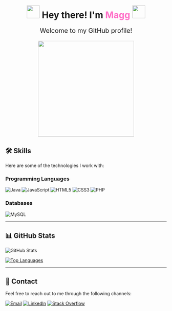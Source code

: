 <h1 align="center">
  <img src="https://raw.githubusercontent.com/MartinHeinz/MartinHeinz/master/wave.gif" width="40px"> 
  Hey there! I'm <span style="color:#FF6EC7;">Magg</span> 
  <img src="https://media.giphy.com/media/hvRJCLFzcasrR4ia7z/giphy.gif" width="40px">
</h1>

<p align="center" style="font-size: 20px;">
  Welcome to my GitHub profile!  
</p>

<p align="center">
  <img src="[https://media0.giphy.com/media/v1.Y2lkPTc5MGI3NjExczBpNmtrdGh1aTJ6dGYzYXY3Mmd0dmwxZ3R6eGx4cHkxbHExdDVicyZlcD12MV9pbnRlcm5hbF9naWZfYnlfaWQmY3Q9Zw/WMurp959RLW0d6pVLP/giphy.gi](https://media4.giphy.com/media/v1.Y2lkPTc5MGI3NjExbm5ibjhtaWwybHM0MG5oaTE5aXZsc3ZyamVldGcyd21iczRwZW13NyZlcD12MV9pbnRlcm5hbF9naWZfYnlfaWQmY3Q9Zw/TzRxjXf0AOx626owJz/giphy.gif)f" width="300px">
</p>

## 🛠️ Skills
Here are some of the technologies I work with:

### Programming Languages
![Java](https://img.shields.io/badge/Java-ED8B00?style=for-the-badge&logo=java&logoColor=white)
![JavaScript](https://img.shields.io/badge/JavaScript-F7DF1E?style=for-the-badge&logo=javascript&logoColor=black)
![HTML5](https://img.shields.io/badge/HTML5-E34F26?style=for-the-badge&logo=html5&logoColor=white)
![CSS3](https://img.shields.io/badge/CSS3-1572B6?style=for-the-badge&logo=css3&logoColor=white)
![PHP](https://img.shields.io/badge/PHP-777BB4?style=for-the-badge&logo=php&logoColor=white)

### Databases
![MySQL](https://img.shields.io/badge/MySQL-4479A1?style=for-the-badge&logo=mysql&logoColor=white)

---

## 📊 GitHub Stats
![GitHub Stats](https://github-readme-stats.vercel.app/api?username=MaggG93&show_icons=true&theme=tokyonight)

[![Top Languages](https://github-readme-stats.vercel.app/api/top-langs/?username=MaggG93&layout=compact&theme=tokyonight)](https://github.com/anuraghazra/github-readme-stats)

---

## 🤝 Contact
Feel free to reach out to me through the following channels:

[![Email](https://img.shields.io/badge/Email-D14836?style=for-the-badge&logo=gmail&logoColor=white)](mailto:miguea.gonzalez1993@gmail.com)
[![LinkedIn](https://img.shields.io/badge/LinkedIn-0077B5?style=for-the-badge&logo=linkedin&logoColor=white)](https://www.linkedin.com/in/miguel-a-gonzalez-gomez/)
[![Stack Overflow](https://img.shields.io/badge/Stack%20Overflow-F58025?style=for-the-badge&logo=stackoverflow&logoColor=white)](https://stackoverflow.com/users/22679056)
